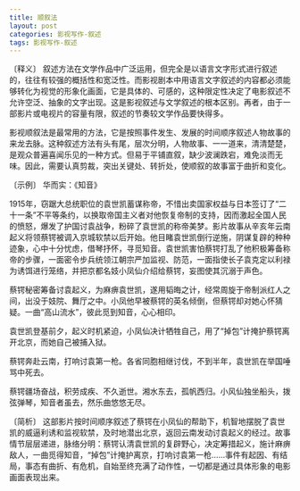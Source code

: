 ```yaml
---
title: 顺叙法
layout: post
categories: 影视写作-叙述
tags: 影视写作-叙述
---
```


〔释义〕 叙述方法在文学作品中广泛运用，但完全是以语言文字形式进行叙述的，往往有较强的概括性和宽泛性。而影视剧本中用语言文字叙述的内容都必须能够转化为视觉的形象化画面，它是具体的、可感的，这种限定性决定了电影叙述不允许空泛、抽象的文字出现。这是影视叙述与文学叙述的根本区别。再者，由于一部影片或电视片的容量有限，叙述的节奏较文学作品要快得多。

影视顺叙法是最常用的方法，它是按照事件发生、发展的时间顺序叙述人物故事的来龙去脉。这种叙述方法有头有尾，层次分明，人物故事、一一道来，清清楚楚，是观众普遍喜闻乐见的一种方式。但易于平铺直叙，缺少波澜跌宕，难免淡而无味。因此，需要认真剪裁，突出关键处、转折处，使顺叙的故事富于曲折和变化。

〔示例〕 华而实：《知音》

1915年，窃踞大总统职位的袁世凯蓄谋称帝，不惜出卖国家权益与日本签订了“二十一条”不平等条约，以换取帝国主义者对他恢复帝制的支持，因而激起全国人民的愤怒，爆发了护国讨袁战争，粉碎了袁世凯的称帝美梦。影片故事从辛亥年云南起义将领蔡锷被调入京城软禁以后开始。他目睹袁世凯倒行逆施，阴谋复辟的种种迹象，心中十分忧虑，借琴抒怀，寻觅知音。袁世凯害怕蔡锷打乱了他积极筹备称帝的步骤，一面密令步兵统领江朝宗严加监视、防范，一面指使长子袁克定以利禄为诱饵进行笼络，并把京都名妓小凤仙介绍给蔡锷，妄图使其沉溺于声色。

蔡锷秘密筹备讨袁起义，为麻痹袁世凯，遂用韬晦之计，经常周旋于帝制派红人之间，出没于妓院、舞厅之中。小凤他早被蔡锷的英名倾倒，但蔡锷却对她心怀猜疑。一曲“高山流水”，彼此觅到知音，心心相印。

袁世凯登基前夕，起义时机紧迫，小凤仙决计牺牲自己，用了“掉包”计掩护蔡锷离开北京，而她自己被捕入狱。

蔡锷奔赴云南，打响讨袁第一枪。各省同胞相继讨伐，不到半年，袁世凯在举国唾骂中死去。

蔡锷疆场奋战，积劳成疾、不久逝世。湘水东去，孤帆西归。小风仙独坐船头，拨弦弹琴，知音者虽去，然乐曲悠悠无尽。

〔简析〕 这部影片按时间顺序叙述了蔡锷在小凤仙的帮助下，机智地摆脱了袁世凯的威逼利诱和监视软禁，及时地潜出北京，返回云南发动讨袁起义的经过。故事情节层层递进，脉络分明：蔡锷认清袁世凯的复辟野心，决定筹措起义，施计麻痹敌人，一曲觅得知音，“掉包”计掩护离京，打响讨袁第一枪……事件有起因、有结局，事态有曲折、有危机，自始至终充满了动作性，一切都是通过具体形象的电影画面表现出来。 